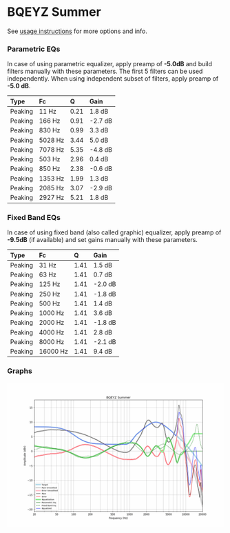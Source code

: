 # BQEYZ Summer
See [usage instructions](https://github.com/jaakkopasanen/AutoEq#usage) for more options and info.

### Parametric EQs
In case of using parametric equalizer, apply preamp of **-5.0dB** and build filters manually
with these parameters. The first 5 filters can be used independently.
When using independent subset of filters, apply preamp of **-5.0 dB**.

| Type    | Fc      |    Q | Gain    |
|:--------|:--------|:-----|:--------|
| Peaking | 11 Hz   | 0.21 | 1.8 dB  |
| Peaking | 166 Hz  | 0.91 | -2.7 dB |
| Peaking | 830 Hz  | 0.99 | 3.3 dB  |
| Peaking | 5028 Hz | 3.44 | 5.0 dB  |
| Peaking | 7078 Hz | 5.35 | -4.8 dB |
| Peaking | 503 Hz  | 2.96 | 0.4 dB  |
| Peaking | 850 Hz  | 2.38 | -0.6 dB |
| Peaking | 1353 Hz | 1.99 | 1.3 dB  |
| Peaking | 2085 Hz | 3.07 | -2.9 dB |
| Peaking | 2927 Hz | 5.21 | 1.8 dB  |

### Fixed Band EQs
In case of using fixed band (also called graphic) equalizer, apply preamp of **-9.5dB**
(if available) and set gains manually with these parameters.

| Type    | Fc       |    Q | Gain    |
|:--------|:---------|:-----|:--------|
| Peaking | 31 Hz    | 1.41 | 1.5 dB  |
| Peaking | 63 Hz    | 1.41 | 0.7 dB  |
| Peaking | 125 Hz   | 1.41 | -2.0 dB |
| Peaking | 250 Hz   | 1.41 | -1.8 dB |
| Peaking | 500 Hz   | 1.41 | 1.4 dB  |
| Peaking | 1000 Hz  | 1.41 | 3.6 dB  |
| Peaking | 2000 Hz  | 1.41 | -1.8 dB |
| Peaking | 4000 Hz  | 1.41 | 2.8 dB  |
| Peaking | 8000 Hz  | 1.41 | -2.1 dB |
| Peaking | 16000 Hz | 1.41 | 9.4 dB  |

### Graphs
![](./BQEYZ%20Summer.png)